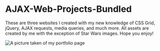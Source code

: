 # AJAX-Web-Projects-Bundled
These are three websites I created with my new knowledge of CSS Grid, jQuery, AJAX requests, media queries, and much more. 
All assets are created by me with the exception of Star Wars images. Hope you enjoy!

![A picture taken of my portfolio page](https://i.imgur.com/qZKjlBk.jpg)
